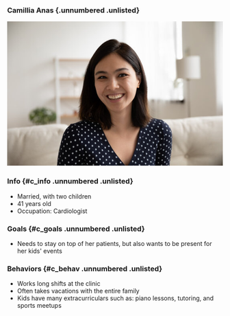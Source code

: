 ### Camillia Anas {.unnumbered .unlisted}

![Camillia](Camillia.jpg)

### Info {#c_info .unnumbered .unlisted}

- Married, with two children
- 41 years old
- Occupation: Cardiologist

### Goals {#c_goals .unnumbered .unlisted}

- Needs to stay on top of her patients, but also wants to be present for her kids' events

### Behaviors {#c_behav .unnumbered .unlisted}

- Works long shifts at the clinic
- Often takes vacations with the entire family
- Kids have many extracurriculars such as: piano lessons, tutoring, and sports meetups
